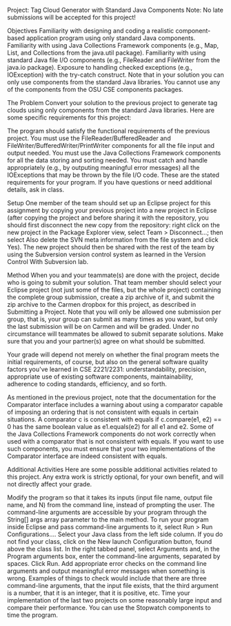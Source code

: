Project: Tag Cloud Generator with Standard Java Components
Note: No late submissions will be accepted for this project!

Objectives
Familiarity with designing and coding a realistic component-based application program using only standard Java components.
Familiarity with using Java Collections Framework components (e.g., Map, List, and Collections from the java.util package).
Familiarity with using standard Java file I/O components (e.g., FileReader and FileWriter from the java.io package).
Exposure to handling checked exceptions (e.g., IOException) with the try-catch construct.
Note that in your solution you can only use components from the standard Java libraries. You cannot use any of the components from the OSU CSE components packages.

The Problem
Convert your solution to the previous project to generate tag clouds using only components from the standard Java libraries. Here are some specific requirements for this project:

The program should satisfy the functional requirements of the previous project.
You must use the FileReader/BufferedReader and FileWriter/BufferedWriter/PrintWriter components for all the file input and output needed.
You must use the Java Collections Framework components for all the data storing and sorting needed.
You must catch and handle appropriately (e.g., by outputing meaningful error messages) all the IOExceptions that may be thrown by the file I/O code.
These are the stated requirements for your program. If you have questions or need additional details, ask in class.

Setup
One member of the team should set up an Eclipse project for this assignment by copying your previous project into a new project in Eclipse (after copying the project and before sharing it with the repository, you should first disconnect the new copy from the repository: right click on the new project in the Package Explorer view, select Team > Disconnect...; then select Also delete the SVN meta information from the file system and click Yes). The new project should then be shared with the rest of the team by using the Subversion version control system as learned in the Version Control With Subversion lab.

Method
When you and your teammate(s) are done with the project, decide who is going to submit your solution. That team member should select your Eclipse project (not just some of the files, but the whole project) containing the complete group submission, create a zip archive of it, and submit the zip archive to the Carmen dropbox for this project, as described in Submitting a Project. Note that you will only be allowed one submission per group, that is, your group can submit as many times as you want, but only the last submission will be on Carmen and will be graded. Under no circumstance will teammates be allowed to submit separate solutions. Make sure that you and your partner(s) agree on what should be submitted.

Your grade will depend not merely on whether the final program meets the initial requirements, of course, but also on the general software quality factors you've learned in CSE 2221/2231: understandability, precision, appropriate use of existing software components, maintainability, adherence to coding standards, efficiency, and so forth.

As mentioned in the previous project, note that the documentation for the Comparator interface includes a warning about using a comparator capable of imposing an ordering that is not consistent with equals in certain situations. A comparator c is consistent with equals if c.compare(e1, e2) == 0 has the same boolean value as e1.equals(e2) for all e1 and e2. Some of the Java Collections Framework components do not work correctly when used with a comparator that is not consistent with equals. If you want to use such components, you must ensure that your two implementations of the Comparator interface are indeed consistent with equals.

Additional Activities
Here are some possible additional activities related to this project. Any extra work is strictly optional, for your own benefit, and will not directly affect your grade.

Modify the program so that it takes its inputs (input file name, output file name, and N) from the command line, instead of prompting the user. The command-line arguments are accessible by your program through the String[] args array parameter to the main method. To run your program inside Eclipse and pass command-line arguments to it, select Run > Run Configurations.... Select your Java class from the left side column. If you do not find your class, click on the New launch Configuration button, found above the class list. In the right tabbed panel, select Arguments and, in the Program arguments box, enter the command-line arguments, separated by spaces. Click Run.
Add appropriate error checks on the command line arguments and output meaningful error messages when something is wrong. Examples of things to check would include that there are three command-line arguments, that the input file exists, that the third argument is a number, that it is an integer, that it is positive, etc.
Time your implementation of the last two projects on some reasonably large input and compare their performance. You can use the Stopwatch components to time the program.
